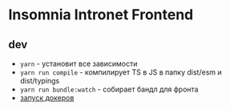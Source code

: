 # Insomnia Intronet Frontend

## dev

* `yarn` - установит все зависимости
* `yarn run compile` - компилирует TS в JS в папку dist/esm и dist/typings
* `yarn run bundle:watch` - собирает бандл для фронта
* [запуск докеров](./.deploy/local/readme.md)
